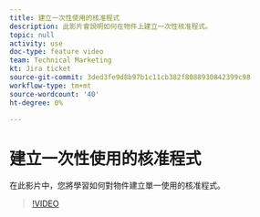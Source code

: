 ```yaml
---
title: 建立一次性使用的核准程式
description: 此影片會說明如何在物件上建立一次性核准程式。
topic: null
activity: use
doc-type: feature video
team: Technical Marketing
kt: Jira ticket
source-git-commit: 3ded3fe9d8b97b1c11cb382f8088930842399c98
workflow-type: tm+mt
source-wordcount: '40'
ht-degree: 0%

---
```


# 建立一次性使用的核准程式

在此影片中，您將學習如何對物件建立單一使用的核准程式。

>[!VIDEO](https://video.tv.adobe.com/v/335225/?quality=12)
